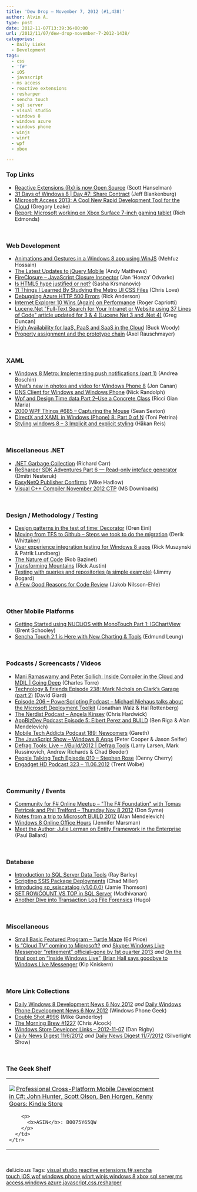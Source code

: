 ```yaml
---
title: 'Dew Drop – November 7, 2012 (#1,438)'
author: Alvin A.
type: post
date: 2012-11-07T13:39:36+00:00
url: /2012/11/07/dew-drop-november-7-2012-1438/
categories:
  - Daily Links
  - Development
tags:
  - css
  - 'f#'
  - iOS
  - javascript
  - ms access
  - reactive extensions
  - resharper
  - sencha touch
  - sql server
  - visual studio
  - windows 8
  - windows azure
  - windows phone
  - winjs
  - winrt
  - wpf
  - xbox

---
```

### <a name="top"></a>Top Links

  * <a href="http://feeds.feedblitz.com/~/35377181/0/scotthanselman~Reactive-Extensions-Rx-is-now-Open-Source.aspx" target="_blank">Reactive Extensions (Rx) is now Open Source</a> (Scott Hanselman)
  * <a href="http://feedproxy.google.com/~r/Blankenthoughts/~3/TcT8i_jb1LQ/" target="_blank">31 Days of Windows 8 | Day #7: Share Contract</a> (Jeff Blankenburg)
  * <a href="http://blogs.msdn.com/b/windowsazure/archive/2012/11/06/microsoft-access-2013-a-cool-new-rapid-development-tool-for-the-cloud.aspx" target="_blank">Microsoft Access 2013: A Cool New Rapid Development Tool for the Cloud</a> (Gregory Leake)
  * <a href="http://feedproxy.google.com/~r/wmexperts/~3/1tBkMcokOEU/story01.htm" target="_blank">Report: Microsoft working on Xbox Surface 7-inch gaming tablet</a> (Rich Edmonds)

&#160;

### <a name="web"></a>Web Development

  * <a href="http://feedproxy.google.com/~r/netCurryRecentArticles/~3/5buv3-jbmrI/ShowArticle.aspx" target="_blank">Animations and Gestures in a Windows 8 app using WinJS</a> (Mehfuz Hossain)
  * <a href="http://feedproxy.google.com/~r/nettuts/~3/05Uf-v1kENc/" target="_blank">The Latest Updates to jQuery Mobile</a> (Andy Matthews)
  * <a href="http://blog.getfirebug.com/2012/11/07/fireclosure-javascript-closure-inspector/" target="_blank">FireClosure – JavaScript Closure Inspector</a> (Jan &#8216;Honza&#8217; Odvarko)
  * <a href="http://feedproxy.google.com/~r/Telerik/~3/C8Yv8irVkV0/is-html5-hype-justified-or-not.aspx" target="_blank">Is HTML5 hype justified or not?</a> (Sasha Krsmanovic)
  * <a href="http://professionalaspnet.com/archive/2012/11/06/11-Things-I-Learned-By-Studying-the-Metro-UI-CSS-Files.aspx" target="_blank">11 Things I Learned By Studying the Metro UI CSS Files</a> (Chris Love)
  * <a href="http://blogs.msdn.com/b/rickandy/archive/2012/11/06/debugging-azure-http-500-errors.aspx" target="_blank">Debugging Azure HTTP 500 Errors</a> (Rick Anderson)
  * <a href="http://blogs.windows.com/ie/b/ie/archive/2012/11/06/internet-explorer-10-wins-again-on-performance.aspx" target="_blank">Internet Explorer 10 Wins (Again) on Performance</a> (Roger Capriotti)
  * <a href="http://coolthingoftheday.blogspot.com/2012/11/lucenenet-search-for-your-intranet-or.html" target="_blank">Lucene.Net "Full-Text Search for Your Intranet or Website using 37 Lines of Code" article updated for 3 & 4 (Lucene.Net 3 and .Net 4)</a> (Greg Duncan)
  * <a href="http://blogs.msdn.com/b/buckwoody/archive/2012/11/06/high-availability-for-iaas-paas-and-saas-in-the-cloud.aspx" target="_blank">High Availability for IaaS, PaaS and SaaS in the Cloud</a> (Buck Woody)
  * <a href="http://feedproxy.google.com/~r/2ality/~3/b8CX74EQsUY/property-assignment-prototype-chain.html" target="_blank">Property assignment and the prototype chain</a> (Axel Rauschmayer)

&#160;

### <a name="silverlight"></a>XAML

  * <a href="http://feedproxy.google.com/~r/silverlightshow/~3/4dIMnMdWWZc/Windows-8-Metro-Implementing-push-notifications-part-1.aspx" target="_blank">Windows 8 Metro: Implementing push notifications (part 1)</a> (Andrea Boschin)
  * <a href="http://blogs.windows.com/windows_phone/b/windowsphone/archive/2012/11/06/what-s-new-in-photos-and-video-for-windows-phone-8.aspx" target="_blank">What’s new in photos and video for Windows Phone 8</a> (Jon Canan)
  * <a href="http://feedproxy.google.com/~r/NicksNetTravels/~3/-rixm-SwtJs/post.aspx" target="_blank">DNS Client for Windows and Windows Phone</a> (Nick Randolph)
  * <a href="http://feedproxy.google.com/~r/AlkampferEng/~3/bU3dlUj-w34/" target="_blank">Wpf and Design Time data Part 2–Use a Concrete Class</a> (Ricci Gian Maria)
  * <a href="http://wpf.2000things.com/2012/11/07/685-capturing-the-mouse/" target="_blank">2000 WPF Things #685 – Capturing the Mouse</a> (Sean Sexton)
  * <a href="http://mobile.dzone.com/articles/directx-and-xaml-windows-phone" target="_blank">DirectX and XAML in Windows (Phone) 8: Part 0 of N</a> (Toni Petrina)
  * <a href="http://feedproxy.google.com/~r/jayway/posts/~3/y-19W2Gdmmk/" target="_blank">Styling windows 8 – 3 Implicit and explicit styling</a> (Håkan Reis)

&#160;

### <a name="dotnet"></a>Miscellaneous .NET

  * <a href="http://feedproxy.google.com/~r/BlackwaspLatestAdditions/~3/OxaGV07QNBc/RSSLanding.aspx" target="_blank">.NET Garbage Collection</a> (Richard Carr)
  * <a href="http://blogs.jetbrains.com/dotnet/2012/11/resharper-sdk-adventures-part-6-readonly-interface-generator/" target="_blank">ReSharper SDK Adventures Part 6 — Read-only inteface generator</a> (Dmitri Nesteruk)
  * <a href="http://feedproxy.google.com/~r/CodeRant/~3/WGHD4mY1Upg/easynetq-publisher-confirms.html" target="_blank">EasyNetQ Publisher Confirms</a> (Mike Hadlow)
  * <a href="http://www.microsoft.com/en-us/download/details.aspx?id=35515&WT.mc_id=rss_alldownloads_all" target="_blank">Visual C++ Compiler November 2012 CTP</a> (MS Downloads)

&#160;

### <a name="design"></a>Design / Methodology / Testing

  * <a href="http://feedproxy.google.com/~r/AyendeRahien/~3/TWc2keXGAqI/design-patterns-in-the-test-of-time-decorator" target="_blank">Design patterns in the test of time: Decorator</a> (Oren Eini)
  * <a href="http://feedproxy.google.com/~r/Devlicious/~3/fk1ocDPYErU/moving-from-tfs-to-github-what-we-did.aspx" target="_blank">Moving from TFS to Github – Steps we took to do the migration</a> (Derik Whittaker)
  * <a href="http://blogs.msdn.com/b/windowsappdev/archive/2012/11/06/user-experience-integration-testing-for-windows-8-apps.aspx" target="_blank">User experience integration testing for Windows 8 apps</a> (Rick Muszynski & Patrik Lundberg)
  * <a href="http://feedproxy.google.com/~r/AccidentalTechnologist/~3/hnzaHc2VmQA/" target="_blank">The Nature of Code</a> (Rob Bazinet)
  * <a href="http://feedproxy.google.com/~r/LeadingAgile/~3/5ITfTL_0rmU/" target="_blank">Transforming Mountains</a> (Rick Austin)
  * <a href="http://feedproxy.google.com/~r/LosTechies/~3/Ti575pKYAMY/" target="_blank">Testing with queries and repositories (a simple example)</a> (Jimmy Bogard)
  * <a href="http://feedproxy.google.com/~r/jayway/posts/~3/KcofAXJoekE/" target="_blank">A Few Good Reasons for Code Review</a> (Jakob Nilsson-Ehle)

&#160;

### <a name="mobile"></a>Other Mobile Platforms

  * <a href="http://www.infragistics.com/community/blogs/brent_schooley/archive/2012/11/06/getting-started-using-nuclios-with-monotouch-part-1-igchartview.aspx" target="_blank">Getting Started using NUCLiOS with MonoTouch Part 1: IGChartView</a> (Brent Schooley)
  * <a href="http://feedproxy.google.com/~r/extblog/~3/xr5SnBKDLJI/" target="_blank">Sencha Touch 2.1 is Here with New Charting & Tools</a> (Edmund Leung)

&#160;

### <a name="podcasts"></a>Podcasts / Screencasts / Videos

  * <a href="http://channel9.msdn.com/Shows/Going+Deep/Mani-Ramaswamy-and-Peter-Sollich-Inside-Compiler-in-the-Cloud-and-MDIL" target="_blank">Mani Ramaswamy and Peter Sollich: Inside Compiler in the Cloud and MDIL | Going Deep</a> (Charles Torre)
  * <a href="http://feedproxy.google.com/~r/TechnologyAndFriends/~3/yONVnk8eG_w/tf238.aspx" target="_blank">Technology & Friends Episode 238: Mark Nichols on Clark&#8217;s Garage (part 2)</a> (David Giard)
  * <a href="http://feedproxy.google.com/~r/Powerscripting/~3/bcL3T47Vvhc/episode-206-power-scripting-podcast-michael-niehaus-talks-about-the-microsoft-deployment-toolkit" target="_blank">Episode 206 &#8211; PowerScripting Podcast &#8211; Michael Niehaus talks about the Microsoft Deployment Toolkit</a> (Jonathan Walz & Hal Rottenberg)
  * <a href="http://nerdist.libsyn.com/angela-kinsey" target="_blank">The Nerdist Podcast &#8211; Angela Kinsey</a> (Chris Hardwick)
  * <a href="http://feedproxy.google.com/~r/appbizdev/~3/9o2SkWXlI48/episode-5-elbert-perez-and-build.html" target="_blank">AppBizDev Podcast Episode 5: Elbert Perez and BUILD</a> (Ben Riga & Alan Mendelevich)
  * <a href="http://www.tracyandmatt.co.uk/blogs/index.php/mobile-tech-addicts-podcast-189-newcomer" target="_blank">Mobile Tech Addicts Podcast 189: Newcomers</a> (Gareth)
  * <a href="http://feedproxy.google.com/~r/the-javascript-show/~3/dhieUXtj73o/47" target="_blank">The JavaScript Show &#8211; Windows 8 Apps</a> (Peter Cooper & Jason Seifer)
  * <a href="http://channel9.msdn.com/Shows/Defrag-Tools/Defrag-Tools-Live-Build2012" target="_blank">Defrag Tools: Live &#8211; //Build/2012 | Defrag Tools</a> (Larry Larsen, Mark Russinovich, Andrew Richards & Chad Beeder)
  * <a href="http://feedproxy.google.com/~r/PeopleTalkingTech/~3/MwN3iCeNvjc/episode-010-stephen-rose" target="_blank">People Talking Tech Episode 010 – Stephen Rose</a> (Denny Cherry)
  * <a href="http://www.engadget.com/2012/11/06/engadget-hd-podcast-323-11-06-2012/" target="_blank">Engadget HD Podcast 323 &#8211; 11.06.2012</a> (Trent Wolbe)

&#160;

### <a name="events"></a>Community / Events

  * <a href="http://blogs.msdn.com/b/dsyme/archive/2012/11/06/commmunity-for-f-online-meetup-quot-the-f-foundation-quot-with-tomas-petricek-and-phil-trelford-thursday-nov-8-2012.aspx" target="_blank">Community for F# Online Meetup &#8211; "The F# Foundation" with Tomas Petricek and Phil Trelford &#8211; Thursday Nov 8 2012</a> (Don Syme)
  * <a href="http://feedproxy.google.com/~r/devblogailonorg/~3/SaylUyIT3VQ/post.aspx" target="_blank">Notes from a trip to Microsoft BUILD 2012</a> (Alan Mendelevich)
  * <a href="http://feedproxy.google.com/~r/JenniferMarsman/~3/aIpKf8i1FQY/windows-8-online-office-hours.aspx" target="_blank">Windows 8 Online Office Hours</a> (Jennifer Marsman)
  * <a href="http://blog.pluralsight.com/2012/11/06/meet-the-author-julie-lerman-on-entity-framework-in-the-enterprise/" target="_blank">Meet the Author: Julie Lerman on Entity Framework in the Enterprise</a> (Paul Ballard)

&#160;

### <a name="sql"></a>Database

  * <a href="http://feedproxy.google.com/~r/MSSQLTips-LatestSqlServerTips/~3/olxLD2Tg8Mc/tip.asp" target="_blank">Introduction to SQL Server Data Tools</a> (Ray Barley)
  * <a href="http://www.sqlservercentral.com/blogs/chadmiller/2012/11/06/scripting-ssis-package-deployments/" target="_blank">Scripting SSIS Package Deployments</a> (Chad Miller)
  * <a href="http://feedproxy.google.com/~r/jamiet/~3/5cqnwKcXRdI/introducing-sp-ssiscatalog-v1-0-0-0.aspx" target="_blank">Introducing sp_ssiscatalog (v1.0.0.0)</a> (Jamie Thomson)
  * <a href="http://feedproxy.google.com/~r/sqlservercurry/blog/~3/u4jO0fWd0mg/set-rowcount-vs-top-in-sql-server.html" target="_blank">SET ROWCOUNT VS TOP in SQL Server</a> (Madhivanan)
  * <a href="http://www.sqlservercentral.com/blogs/hugo/2012/11/06/another-dive-into-transaction-log-file-forensics/" target="_blank">Another Dive into Transaction Log File Forensics</a> (Hugo)

&#160;

### <a name="misc"></a>Miscellaneous

  * <a href="http://blogs.msdn.com/b/smallbasic/archive/2012/11/06/small-basic-featured-program-turtle-maze.aspx" target="_blank">Small Basic Featured Program &#8211; Turtle Maze</a> (Ed Price)
  * <a href="http://feedproxy.google.com/~r/liveside/~3/u4gRNF-DY4s/" target="_blank">Is “Cloud TV” coming to Microsoft?</a> _and_ <a href="http://feedproxy.google.com/~r/liveside/~3/0lX4kaJ-Cqw/" target="_blank">Skype: Windows Live Messenger “retirement” official–gone by 1st quarter 2013</a> _and_ <a href="http://feedproxy.google.com/~r/liveside/~3/cTJ6XOc5x7w/" target="_blank">On the final post on “Inside Windows Live”, Brian Hall says goodbye to Windows Live Messenger</a> (Kip Kniskern)

&#160;

### <a name="links"></a>More Link Collections

  * <a href="http://www.windowsphonegeek.com/windows-8-news/Daily-Windows-8-Development-News-6-Nov-2012" target="_blank">Daily Windows 8 Development News 6 Nov 2012</a> _and_ <a href="http://feedproxy.google.com/~r/Windowsphonegeek/~3/XVkXBogfqKw/Daily-Windows-Phone-Development-News-6-Nov-2012" target="_blank">Daily Windows Phone Development News 6 Nov 2012</a> (Windows Phone Geek)
  * <a href="http://afreshcup.com/home/2012/11/7/double-shot-996.html" target="_blank">Double Shot #996</a> (Mike Gunderloy)
  * <a href="http://feedproxy.google.com/~r/ReflectivePerspective/~3/G9joxyyh_FM/" target="_blank">The Morning Brew #1227</a> (Chris Alcock)
  * <a href="http://danrigby.com/2012/11/06/windows-store-developer-links-2012-11-07/" target="_blank">Windows Store Developer Links – 2012-11-07</a> (Dan Rigby)
  * <a href="http://feedproxy.google.com/~r/silverlightshow/~3/PVvWYVhAtXk/Daily-News-Digest-11-6-2012.aspx" target="_blank">Daily News Digest 11/6/2012</a> _and_ <a href="http://feedproxy.google.com/~r/silverlightshow/~3/e723MG00v2U/Daily-News-Digest-11-7-2012.aspx" target="_blank">Daily News Digest 11/7/2012</a> (Silverlight Show)

&#160;

### <a name="shelf"></a>The Geek Shelf

<div style="padding-bottom: 0px; margin: 0px; padding-left: 0px; padding-right: 0px; display: inline; float: none; padding-top: 0px" id="scid:7dc1bd33-94bd-46fd-a20b-0131235bcd47:2ac8c50e-d22c-415f-b4cd-1b278ff2f4cc" class="wlWriterEditableSmartContent">
  <table cellspacing="0" cellpadding="2" width="400" border="0" unselectable="on">
    <tr>
      <td valign="top" width="400">
        <p>
          <a title="Professional Cross-Platform Mobile Development in C#: John Hunter, Scott Olson, Ben Horgen, Kenny Goers: Kindle Store" href="http://www.amazon.com/exec/obidos/ASIN/B0075Y65QW/alvinashcraft-20"><img data-recalc-dims="1" decoding="async" src="https://i0.wp.com/images.amazon.com/images/P/B0075Y65QW.01.MZZZZZZZ.jpg?w=660" border="0" align="left" style="float:left" />Professional Cross-Platform Mobile Development in C#: John Hunter, Scott Olson, Ben Horgen, Kenny Goers: Kindle Store</a>
        </p>
        
        <p>
          <b>ASIN</b>: B0075Y65QW
        </p>
      </td>
    </tr>
  </table>
</div>

&#160;

<div style="padding-bottom: 0px; margin: 0px; padding-left: 0px; padding-right: 0px; display: inline; float: none; padding-top: 0px" id="scid:0767317B-992E-4b12-91E0-4F059A8CECA8:bdb6cc78-f9bd-4cbe-ac07-21e484bcacf7" class="wlWriterEditableSmartContent">
  del.icio.us Tags: <a href="http://del.icio.us/popular/visual+studio" rel="tag">visual studio</a>,<a href="http://del.icio.us/popular/reactive+extensions" rel="tag">reactive extensions</a>,<a href="http://del.icio.us/popular/f%23" rel="tag">f#</a>,<a href="http://del.icio.us/popular/sencha+touch" rel="tag">sencha touch</a>,<a href="http://del.icio.us/popular/iOS" rel="tag">iOS</a>,<a href="http://del.icio.us/popular/wpf" rel="tag">wpf</a>,<a href="http://del.icio.us/popular/windows+phone" rel="tag">windows phone</a>,<a href="http://del.icio.us/popular/winrt" rel="tag">winrt</a>,<a href="http://del.icio.us/popular/winjs" rel="tag">winjs</a>,<a href="http://del.icio.us/popular/windows+8" rel="tag">windows 8</a>,<a href="http://del.icio.us/popular/xbox" rel="tag">xbox</a>,<a href="http://del.icio.us/popular/sql+server" rel="tag">sql server</a>,<a href="http://del.icio.us/popular/ms+access" rel="tag">ms access</a>,<a href="http://del.icio.us/popular/windows+azure" rel="tag">windows azure</a>,<a href="http://del.icio.us/popular/javascript" rel="tag">javascript</a>,<a href="http://del.icio.us/popular/css" rel="tag">css</a>,<a href="http://del.icio.us/popular/resharper" rel="tag">resharper</a>
</div>